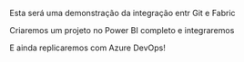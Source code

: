 Esta será uma demonstração da integração entr Git e Fabric

Criaremos um projeto no Power BI completo e integraremos

E ainda replicaremos com Azure DevOps!

